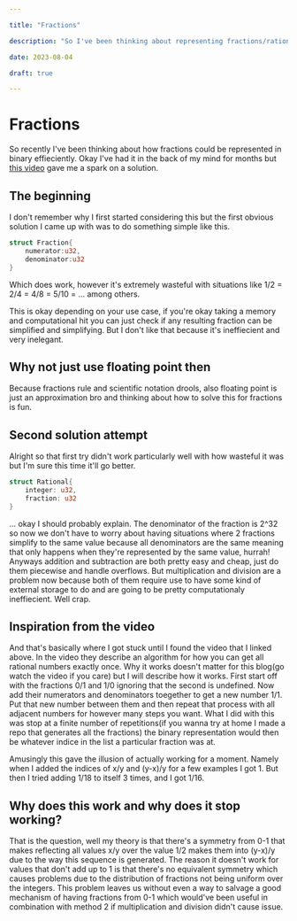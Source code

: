 ```yaml
---

title: "Fractions"

description: "So I've been thinking about representing fractions/rational numbers in binary effieciently..."

date: 2023-08-04

draft: true

---
```


# Fractions

So recently I've been thinking about how fractions could be represented in binary effieciently. Okay I've had it in the back of my mind for months but [this video](https://www.youtube.com/watch?v=4d6YrTKmjfE) gave me a spark on a solution.

## The beginning

I don't remember why I first started considering this but the first obvious solution I came up with was to do something simple like this.

```rs
struct Fraction{
    numerator:u32,
    denominator:u32
}
```

Which does work, however it's extremely wasteful with situations like 1/2 = 2/4 = 4/8 = 5/10 = ... among others.

This is okay depending on your use case, if you're okay taking a memory and computational hit you can just check if any resulting fraction can be simplified and simplifying. But I don't like that because it's ineffiecient and very inelegant.

## Why not just use floating point then

Because fractions rule and scientific notation drools, also floating point is just an approximation bro and thinking about how to solve this for fractions is fun.

## Second solution attempt

Alright so that first try didn't work particularly well with how wasteful it was but I'm sure this time it'll go better.

```rs
struct Rational{
    integer: u32,
    fraction: u32
}
```

... okay I should probably explain. The denominator of the fraction is 2^32 so now we don't have to worry about having situations where 2 fractions simplify to the same value because all denominators are the same meaning that only happens when they're represented by the same value, hurrah! Anyways addition and subtraction are both pretty easy and cheap, just do them piecewise and handle overflows. But multiplication and division are a problem now because both of them require use to have some kind of external storage to do and are going to be pretty computationaly ineffiecient. Well crap.

## Inspiration from the video

And that's basically where I got stuck until I found the video that I linked above. In the video they describe an algorithm for how you can get all rational numbers exactly once. Why it works doesn't matter for this blog(go watch the video if you care) but I will describe how it works. First start off with the fractions 0/1 and 1/0 ignoring that the second is undefined. Now add their numerators and denominators toegether to get a new number 1/1. Put that new number between them and then repeat that process with all adjacent numbers for however many steps you want. What I did with this was stop at a finite number of repetitions(if you wanna try at home I made a repo that generates all the fractions) the binary representation would then be whatever indice in the list a particular fraction was at.

Amusingly this gave the illusion of actually working for a moment. Namely when I added the indices of x/y and (y-x)/y for a few examples I got 1. But then I tried adding 1/18 to itself 3 times, and I got 1/16.

## Why does this work and why does it stop working?

That is the question, well my theory is that there's a symmetry from 0-1 that makes reflecting all values x/y over the value 1/2 makes them into (y-x)/y due to the way this sequence is generated. The reason it doesn't work for values that don't add up to 1 is that there's no equivalent symmetry which causes problems due to the distribution of fractions not being uniform over the integers. This problem leaves us without even a way to salvage a good mechanism of having fractions from 0-1 which would've been useful in combination with method 2 if multiplication and division didn't cause issue.
